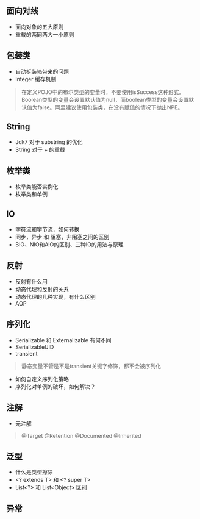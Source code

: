 ## 面向对线
* 面向对象的五大原则
* 重载的两同两大一小原则

## 包装类
* 自动拆装箱带来的问题
* Integer 缓存机制
> 在定义POJO中的布尔类型的变量时，不要使用isSuccess这种形式。Boolean类型的变量会设置默认值为null，而boolean类型的变量会设置默认值为false。阿里建议使用包装类，在没有赋值的情况下抛出NPE。

## String
* Jdk7 对于 substring 的优化
* String 对于 + 的重载

## 枚举类
* 枚举类能否实例化
* 枚举类和单例

## IO
* 字符流和字节流，如何转换
* 同步，异步 和 阻塞，非阻塞之间的区别
* BIO、NIO和AIO的区别、三种IO的用法与原理

## 反射
* 反射有什么用
* 动态代理和反射的关系
* 动态代理的几种实现，有什么区别
* AOP

## 序列化
* Serializable 和 Externalizable 有何不同
* SerializableUID
* transient
>静态变量不管是不是transient关键字修饰，都不会被序列化
* 如何自定义序列化策略
* 序列化对单例的破坏，如何解决？

## 注解
* 元注解
> @Target
> @Retention
> @Documented
> @Inherited

## 泛型
* 什么是类型擦除
* &#60;? extends T&#62; 和 &#60;? super T&#62;
* List&#60;?&#62; 和 List&#60;Object&#62; 区别

## 异常

